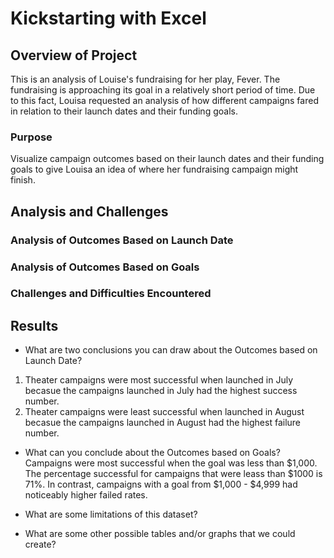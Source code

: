 # Kickstarting with Excel

## Overview of Project
This is an analysis of Louise's fundraising for her play, Fever. The fundraising is approaching its goal in a relatively short period of time. Due to this fact, Louisa requested an analysis of how different campaigns fared in relation to their launch dates and their funding goals.

### Purpose
Visualize campaign outcomes based on their launch dates and their funding goals to give Louisa an idea of where her fundraising campaign might finish.

## Analysis and Challenges

### Analysis of Outcomes Based on Launch Date

### Analysis of Outcomes Based on Goals

### Challenges and Difficulties Encountered

## Results

- What are two conclusions you can draw about the Outcomes based on Launch Date?
1) Theater campaigns were most successful when launched in July becasue the campaigns launched in July had the highest success number. 
2) Theater campaigns were least successful when launched in August becasue the campaigns launched in August had the highest failure number.

- What can you conclude about the Outcomes based on Goals?
Campaigns were most successful when the goal was less than $1,000. The percentage successful for campaigns that were leass than $1000 is 71%. In contrast, campaigns with a goal from $1,000 - $4,999 had noticeably higher failed rates.

- What are some limitations of this dataset?

- What are some other possible tables and/or graphs that we could create?
